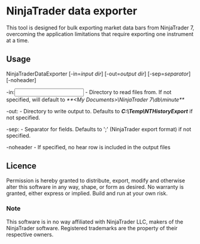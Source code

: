 NinjaTrader data exporter
===========================
This tool is designed for bulk exporting market data bars from NinjaTrader 7, overcoming the
application limitations that require exporting one instrument at a time.


## Usage
NinjaTraderDataExporter [-in=*input dir*] [-out=*output dir*] [-sep=*separator*] [-noheader]

  -in:<input dir>   - Directory to read files from. If not specified, will default to
		      _**&lt;My Documents&gt;\NinjaTrader 7\db\minute\**_

  -out:<output dir> - Directory to write output to. Defaults to _**C:\Temp\NTHistoryExport**_
  		      if not specified.

  -sep:<separator>  - Separator for fields. Defaults to ';' (NinjaTrader export format)
		      if not specified.

  -noheader 	    - If specified, no hear row is included in the output files

## Licence
Permission is hereby granted to distribute, export, modify and otherwise alter this software
in any way, shape, or form as desired. No warranty is granted, either express or implied.
Build and run at your own risk.


### Note
This software is in no way affiliated with NinjaTrader LLC, makers of the NinjaTrader software. Registered trademarks are the property of their respective owners.
